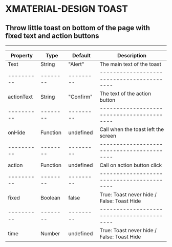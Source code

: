 # XMATERIAL-DESIGN TOAST
## Throw little toast on bottom of the page with fixed text and action buttons

---------------------------------------------------------------------------------
| Property   | Type     | Default   | Description                                |
| ---------- | -------- | --------- | ------------------------------------------ |
| Text       | String   | "Alert"   | The main text of the toast                 | 
| ---------- | -------- | --------- | ------------------------------------------ |
| actionText | String   | "Confirm" | The text of the action button              | 
| ---------- | -------- | --------- | ------------------------------------------ |
| onHide     | Function | undefined | Call when the toast left the screen        | 
| ---------- | -------- | --------- | ------------------------------------------ |
| action     | Function | undefined | Call on action button click                | 
| ---------- | -------- | --------- | ------------------------------------------ |
| fixed      | Boolean  | false     | True: Toast never hide / False: Toast Hide | 
| ---------- | -------- | --------- | ------------------------------------------ |
| time       | Number   | undefined | True: Toast never hide / False: Toast Hide | 